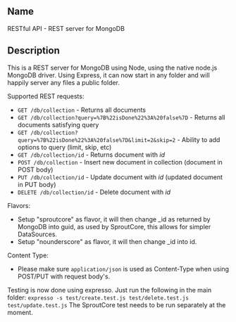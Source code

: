 Name
----

RESTful API - REST server for MongoDB

Description
-----------

This is a REST server for MongoDB using Node, using the native node.js MongoDB driver.
Using Express, it can now start in any folder and will happily server any files a public folder.


Supported REST requests:

* `GET /db/collection` - Returns all documents
* `GET /db/collection?query=%7B%22isDone%22%3A%20false%7D` - Returns all documents satisfying query
* `GET /db/collection?query=%7B%22isDone%22%3A%20false%7D&limit=2&skip=2` - Ability to add options to query (limit, skip, etc)
* `GET /db/collection/id` - Returns document with _id_
* `POST /db/collection` - Insert new document in collection (document in POST body)
* `PUT /db/collection/id` - Update document with _id_ (updated document in PUT body)
* `DELETE /db/collection/id` - Delete document with _id_

Flavors:

* Setup "sproutcore" as flavor, it will then change _id as returned by MongoDB into guid, as used by SproutCore, this allows for simpler DataSources.
* Setup "nounderscore" as flavor, it will then change _id into id.

Content Type:

* Please make sure `application/json` is used as Content-Type when using POST/PUT with request body's.

Testing is now done using expresso. Just run the following in the main folder:
`expresso -s test/create.test.js test/delete.test.js test/update.test.js`
The SproutCore test needs to be run separately at the moment.


